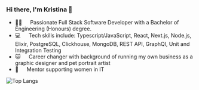 ### Hi there, I'm Kristina 🖖

- 👩‍💻   Passionate Full Stack Software Developer with a Bachelor of Engineering (Honours) degree.
- 💻   Tech skills include: Typescript/JavaScript, React, Next.js, Node.js, Elixir, PostgreSQL, Clickhouse, MongoDB, REST API, GraphQl, Unit and Integration Testing
- 🐱   Career changer with background of running my own business as a graphic designer and pet portrait artist
- 🎀   Mentor supporting women in IT

<!-- ![Kristina's GitHub stats](https://github-readme-stats.vercel.app/api?username=kristinabrueva&show_icons=true&theme=jolly&count_private=true&hide=contribs) -->
![Top Langs](https://github-readme-stats.vercel.app/api/top-langs/?username=kristinabrueva&layout=compact&theme=jolly)
